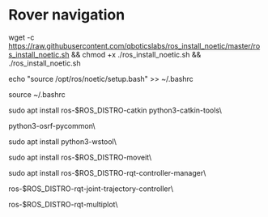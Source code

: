 # Rover navigation

wget -c https://raw.githubusercontent.com/qboticslabs/ros_install_noetic/master/ros_install_noetic.sh && chmod +x ./ros_install_noetic.sh && ./ros_install_noetic.sh

echo "source /opt/ros/noetic/setup.bash" >> ~/.bashrc

source ~/.bashrc

sudo apt install ros-$ROS_DISTRO-catkin python3-catkin-tools\

python3-osrf-pycommon\

sudo apt install python3-wstool\

sudo apt install ros-$ROS_DISTRO-moveit\

sudo apt install ros-$ROS_DISTRO-rqt-controller-manager\

ros-$ROS_DISTRO-rqt-joint-trajectory-controller\

ros-$ROS_DISTRO-rqt-multiplot\
